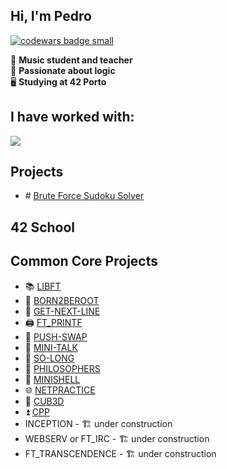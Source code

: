 ## Hi, I'm Pedro

<a target="_blank" href="https://www.codewars.com/r/C6HkBg"><img src="https://www.codewars.com/users/peterbikes/badges/small" alt="codewars badge small" /></a>

🎸 __Music student and teacher__ <br>
🧩 __Passionate about logic__ <br>
🖥️ __Studying at 42 Porto__ <br>

## I have worked with:

<p align="left">
  <a href="https://skillicons.dev">
    <img src="https://skillicons.dev/icons?i=c,cpp,python,github,bash,linux,vim,vscode,markdown,atom,ableton" />
  </a>
</p>

## Projects

- #️ [Brute Force Sudoku Solver](https://github.com/peterbikes/Sudoku_Solver)

## 42 School 

## Common Core Projects

- 📚 [LIBFT](https://github.com/peterbikes/42_Libft)
- 🌲 [BORN2BEROOT](https://github.com/peterbikes/42_Born2BeRoot)
- 🔄 [GET-NEXT-LINE](https://github.com/peterbikes/42_GetNextLine)
- 🖨️ [FT_PRINTF](https://github.com/peterbikes/42_FtPrintf)
- 🔀 [PUSH-SWAP](https://github.com/peterbikes/42_PushSwap)
- 💬 [MINI-TALK](https://github.com/peterbikes/42_MiniTalk)
- 🐬 [SO-LONG](https://github.com/peterbikes/42_SoLong)
- 🍜 [PHILOSOPHERS](https://github.com/peterbikes/42_Philosophers)
- 🐚 [MINISHELL](https://github.com/peterbikes/42_Minishell)
- 🌐 [NETPRACTICE](https://github.com/peterbikes/42_NetPractice)
- 🧊 [CUB3D](https://github.com/jotavare/cub3d)
- ⏫ [CPP](https://github.com/peterbikes/42_CPP)
- INCEPTION - 🏗️ under construction
- WEBSERV or FT_IRC - 🏗️ under construction
- FT_TRANSCENDENCE - 🏗️ under construction
